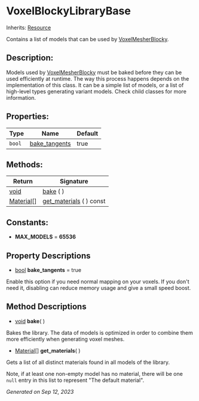 # VoxelBlockyLibraryBase

Inherits: [Resource](https://docs.godotengine.org/en/stable/classes/class_resource.html)

Contains a list of models that can be used by [VoxelMesherBlocky](VoxelMesherBlocky.md).

## Description: 

Models used by [VoxelMesherBlocky](VoxelMesherBlocky.md) must be baked before they can be used efficiently at runtime. The way this process happens depends on the implementation of this class. It can be a simple list of models, or a list of high-level types generating variant models. Check child classes for more information.

## Properties: 


Type    | Name                               | Default 
------- | ---------------------------------- | --------
`bool`  | [bake_tangents](#i_bake_tangents)  | true    
<p></p>

## Methods: 


Return                                                                              | Signature                                   
----------------------------------------------------------------------------------- | --------------------------------------------
[void](#)                                                                           | [bake](#i_bake) ( )                         
[Material[]](https://docs.godotengine.org/en/stable/classes/class_material[].html)  | [get_materials](#i_get_materials) ( ) const 
<p></p>

## Constants: 

- **MAX_MODELS** = **65536**

## Property Descriptions

- [bool](https://docs.godotengine.org/en/stable/classes/class_bool.html)<span id="i_bake_tangents"></span> **bake_tangents** = true

Enable this option if you need normal mapping on your voxels. If you don't need it, disabling can reduce memory usage and give a small speed boost.

## Method Descriptions

- [void](#)<span id="i_bake"></span> **bake**( ) 

Bakes the library. The data of models is optimized in order to combine them more efficiently when generating voxel meshes.

- [Material[]](https://docs.godotengine.org/en/stable/classes/class_material[].html)<span id="i_get_materials"></span> **get_materials**( ) 

Gets a list of all distinct materials found in all models of the library.

Note, if at least one non-empty model has no material, there will be one `null` entry in this list to represent "The default material".

_Generated on Sep 12, 2023_
